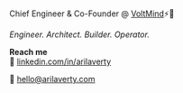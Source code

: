 Chief Engineer & Co-Founder @ [VoltMind](https://voltmind.ai)⚡️🧠

*Engineer. Architect. Builder. Operator.*


**Reach me**  
💬 [linkedin.com/in/arilaverty](https://linkedin.com/in/arilaverty)

📧 [hello@arilaverty.com](mailto:hello@arilaverty.com)
